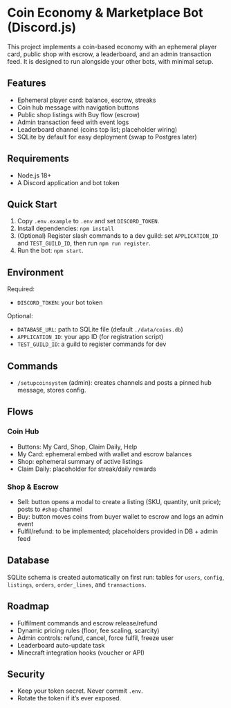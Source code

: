 # Coin Economy & Marketplace Bot (Discord.js)

This project implements a coin-based economy with an ephemeral player card, public shop with escrow, a leaderboard, and an admin transaction feed. It is designed to run alongside your other bots, with minimal setup.

## Features

- Ephemeral player card: balance, escrow, streaks
- Coin hub message with navigation buttons
- Public shop listings with Buy flow (escrow)
- Admin transaction feed with event logs
- Leaderboard channel (coins top list; placeholder wiring)
- SQLite by default for easy deployment (swap to Postgres later)

## Requirements

- Node.js 18+
- A Discord application and bot token

## Quick Start

1. Copy `.env.example` to `.env` and set `DISCORD_TOKEN`.
2. Install dependencies: `npm install`
3. (Optional) Register slash commands to a dev guild: set `APPLICATION_ID` and `TEST_GUILD_ID`, then run `npm run register`.
4. Run the bot: `npm start`.

## Environment

Required:

- `DISCORD_TOKEN`: your bot token

Optional:

- `DATABASE_URL`: path to SQLite file (default `./data/coins.db`)
- `APPLICATION_ID`: your app ID (for registration script)
- `TEST_GUILD_ID`: a guild to register commands for dev

## Commands

- `/setupcoinsystem` (admin): creates channels and posts a pinned hub message, stores config.

## Flows

### Coin Hub

- Buttons: My Card, Shop, Claim Daily, Help
- My Card: ephemeral embed with wallet and escrow balances
- Shop: ephemeral summary of active listings
- Claim Daily: placeholder for streak/daily rewards

### Shop & Escrow

- Sell: button opens a modal to create a listing (SKU, quantity, unit price); posts to `#shop` channel
- Buy: button moves coins from buyer wallet to escrow and logs an admin event
- Fulfil/refund: to be implemented; placeholders provided in DB + admin feed

## Database

SQLite schema is created automatically on first run: tables for `users`, `config`, `listings`, `orders`, `order_lines`, and `transactions`.

## Roadmap

- Fulfilment commands and escrow release/refund
- Dynamic pricing rules (floor, fee scaling, scarcity)
- Admin controls: refund, cancel, force fulfil, freeze user
- Leaderboard auto-update task
- Minecraft integration hooks (voucher or API)

## Security

- Keep your token secret. Never commit `.env`.
- Rotate the token if it’s ever exposed.

